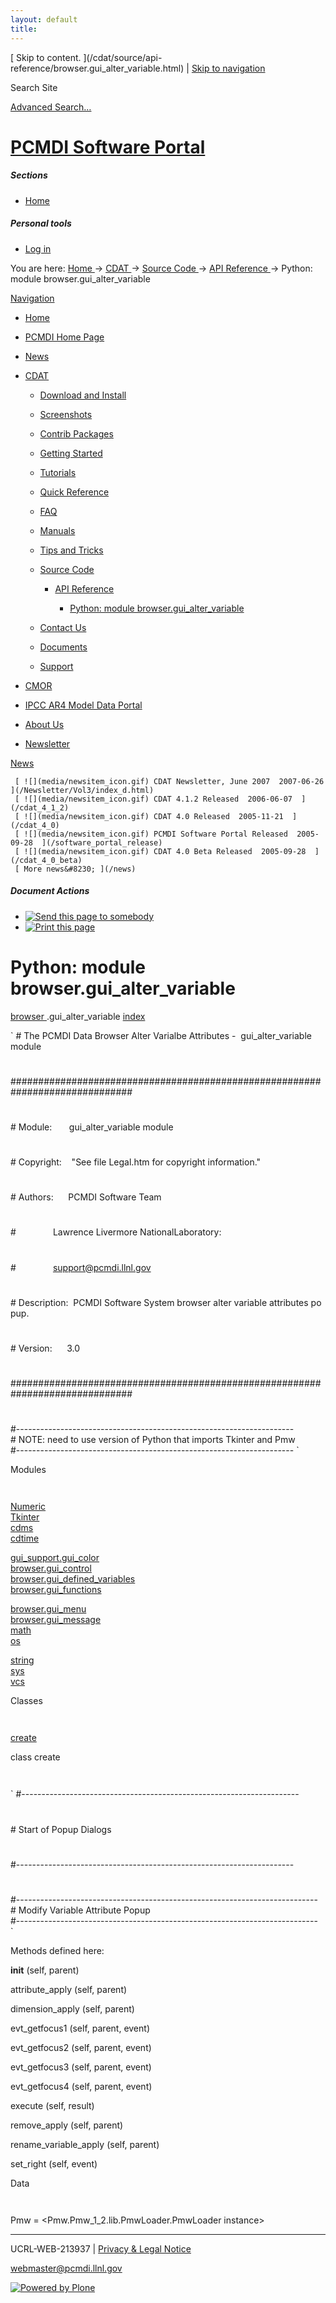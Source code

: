 ```yaml
---
layout: default
title:
---
```


 [ Skip to content. ](/cdat/source/api-
reference/browser.gui_alter_variable.html) | [ Skip to navigation
](/cdat/source/api-reference/browser.gui_alter_variable.html)

Search Site

[ Advanced Search&#8230; ](/search_form)

#  [ PCMDI Software Portal ](/)

#####  Sections

  * [ Home ](/)

#####  Personal tools

  * [ Log in ](/login_form)

You are here:  [ Home ](/) -> [ CDAT ](/cdat) -> [ Source Code ](/cdat/source)
-> [ API Reference ](/cdat/source/api-reference) -> Python: module
browser.gui_alter_variable

[ Navigation ](/sitemap)

    

  * [ Home ](/)

  * [ PCMDI Home Page ](/)

  * [ News ](/news)

  * [ CDAT ](/cdat)

    * [ Download and Install ](/cdat/download)

    * [ Screenshots ](/cdat/screenshots)

    * [ Contrib Packages ](/cdat/contrib)

    * [ Getting Started ](/cdat/getting_started)

    * [ Tutorials ](/cdat/tutorials)

    * [ Quick Reference ](/cdat/quick_reference)

    * [ FAQ ](/cdat/FAQ)

    * [ Manuals ](/cdat/manuals)

    * [ Tips and Tricks ](/cdat/tips_and_tricks)

    * [ Source Code ](/cdat/source)

      * [ API Reference ](/cdat/source/api-reference)

        * [ Python: module browser.gui_alter_variable ](/cdat/source/api-reference/browser.gui_alter_variable.html)

    * [ Contact Us ](/cdat/contact-us)

    * [ Documents ](/cdat/docs)

    * [ Support ](/cdat/support)

  * [ CMOR ](/cmor)

  * [ IPCC AR4 Model Data Portal ](/esg_data_portal)

  * [ About Us ](/about)

  * [ Newsletter ](/Newsletter)

[ News ](/news)

     [ ![](media/newsitem_icon.gif) CDAT Newsletter, June 2007  2007-06-26  ](/Newsletter/Vol3/index_d.html)
     [ ![](media/newsitem_icon.gif) CDAT 4.1.2 Released  2006-06-07  ](/cdat_4_1_2)
     [ ![](media/newsitem_icon.gif) CDAT 4.0 Released  2005-11-21  ](/cdat_4_0)
     [ ![](media/newsitem_icon.gif) PCMDI Software Portal Released  2005-09-28  ](/software_portal_release)
     [ ![](media/newsitem_icon.gif) CDAT 4.0 Beta Released  2005-09-28  ](/cdat_4_0_beta)
     [ More news&#8230; ](/news)

#####  Document Actions

  * [ ![Send this page to somebody](media/mail_icon.gif) ](/cdat/source/api-reference/browser.gui_alter_variable.html/sendto_form)
  * [ ![Print this page](media/print_icon.gif) ](/this.print\(\))

#  Python: module browser.gui_alter_variable

  
  
 [ browser  ](/browser.html) .gui_alter_variable 
[ index ](/)  

` #&#160;The&#160;PCMDI&#160;Data&#160;Browser&#160;Alter&#160;Varialbe&#160;Attributes&#160;-&#160;&#160;gui_alter_variable
module  
#  
##############################################################################
###  
#
#  
#&#160;Module:&#160;&#160;&#160;&#160;&#160;&#160;&#160;gui_alter_variable&#160;module
#  
#
#  
#&#160;Copyright:&#160;&#160;&#160;&#160;"See&#160;file&#160;Legal.htm&#160;for&#160;copyright&#160;information."
#  
#
#  
#&#160;Authors:&#160;&#160;&#160;&#160;&#160;&#160;PCMDI&#160;Software&#160;Team
#  
#&#160;&#160;&#160;&#160;&#160;&#160;&#160;&#160;&#160;&#160;&#160;&#160;&#160;&#160;&#160;Lawrence&#160;Livermore&#160;NationalLaboratory:
#  
#&#160;&#160;&#160;&#160;&#160;&#160;&#160;&#160;&#160;&#160;&#160;&#160;&#160;&#160;&#160;support@pcmdi.llnl.gov
#  
#
#  
#&#160;Description:&#160;&#160;PCMDI&#160;Software&#160;System&#160;browser&#160;alter&#160;variable&#160;attributes&#160;popup.
#  
#
#  
#&#160;Version:&#160;&#160;&#160;&#160;&#160;&#160;3.0
#  
#
#  
##############################################################################
###  
#  
#---------------------------------------------------------------------  
#&#160;NOTE:&#160;need&#160;to&#160;use&#160;version&#160;of&#160;Python&#160;that&#160;imports&#160;Tkinter&#160;and&#160;Pmw  
#--------------------------------------------------------------------- `

  
 Modules 

` `

[ Numeric ](/Numeric.html)  
[ Tkinter ](/Tkinter.html)  
[ cdms ](/cdms.html)  
[ cdtime ](/cdtime.html)  

[ gui_support.gui_color ](/gui_support.gui_color.html)  
[ browser.gui_control ](/browser.gui_control.html)  
[ browser.gui_defined_variables ](/browser.gui_defined_variables.html)  
[ browser.gui_functions ](/browser.gui_functions.html)  

[ browser.gui_menu ](/browser.gui_menu.html)  
[ browser.gui_message ](/browser.gui_message.html)  
[ math ](/math.html)  
[ os ](/os.html)  

[ string ](/string.html)  
[ sys ](/sys.html)  
[ vcs ](/vcs.html)  

  
 Classes 

` `

[ create ](/browser.gui_alter_variable.html)

  
class  create 

` `

` #---------------------------------------------------------------------  
#  
#&#160;Start&#160;of&#160;Popup&#160;Dialogs  
#  
#---------------------------------------------------------------------  
#  
#---------------------------------------------------------------------------  
#&#160;Modify&#160;Variable&#160;Attribute&#160;Popup  
#---------------------------------------------------------------------------  
`

Methods defined here:  

 __init__  (self, parent) 

 attribute_apply  (self, parent) 

 dimension_apply  (self, parent) 

 evt_getfocus1  (self, parent, event) 

 evt_getfocus2  (self, parent, event) 

 evt_getfocus3  (self, parent, event) 

 evt_getfocus4  (self, parent, event) 

 execute  (self, result) 

 remove_apply  (self, parent) 

 rename_variable_apply  (self, parent) 

 set_right  (self, event) 

  
 Data 

` `

 Pmw  = <Pmw.Pmw_1_2.lib.PmwLoader.PmwLoader instance>

* * *

UCRL-WEB-213937 | [ Privacy & Legal Notice ](/disclaimer.html)

[ webmaster@pcmdi.llnl.gov ](/webmaster@pcmdi.llnl.gov)

[ ![Powered by Plone](media/plone_powered.gif) ](/)

